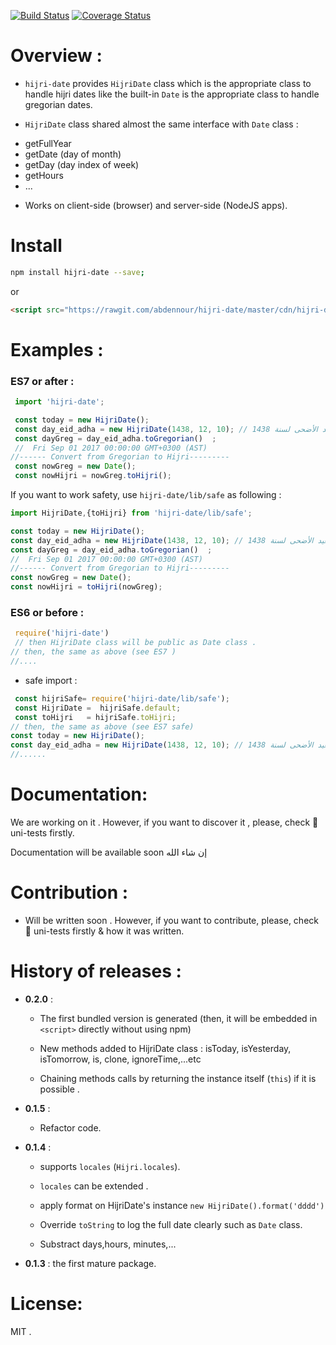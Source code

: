 [![Build Status](https://travis-ci.org/abdennour/hijri-date.svg?branch=master)](https://travis-ci.org/abdennour/hijri-date)
[![Coverage Status](https://coveralls.io/repos/github/abdennour/hijri-date/badge.svg?branch=master)](https://coveralls.io/github/abdennour/hijri-date?branch=master)

# Overview :

 * `hijri-date` provides `HijriDate` class which is  the appropriate class to handle hijri dates like the built-in `Date` is the appropriate class to handle gregorian dates.   

* `HijriDate` class shared almost the same interface with `Date` class :

 - getFullYear
 - getDate (day of month)
 - getDay (day index of week)  
 - getHours
 - ...

* Works on client-side (browser) and server-side (NodeJS apps).

# Install

```bash
npm install hijri-date --save;
```
or

```html
<script src="https://rawgit.com/abdennour/hijri-date/master/cdn/hijri-date-latest.js" type="text/javascript" ></script>
```
# Examples :

### ES7 or after :

```js
 import 'hijri-date';

 const today = new HijriDate();
 const day_eid_adha = new HijriDate(1438, 12, 10); // عيد الأضحى لسنة 1438
 const dayGreg = day_eid_adha.toGregorian()  ;
 //  Fri Sep 01 2017 00:00:00 GMT+0300 (AST)
//------ Convert from Gregorian to Hijri---------
 const nowGreg = new Date();
 const nowHijri = nowGreg.toHijri();     
```

If you  want to work safety, use `hijri-date/lib/safe` as following :

```js
import HijriDate,{toHijri} from 'hijri-date/lib/safe';

const today = new HijriDate();
const day_eid_adha = new HijriDate(1438, 12, 10); // عيد الأضحى لسنة 1438
const dayGreg = day_eid_adha.toGregorian()  ;
//  Fri Sep 01 2017 00:00:00 GMT+0300 (AST)
//------ Convert from Gregorian to Hijri---------
const nowGreg = new Date();
const nowHijri = toHijri(nowGreg);

```

### ES6 or before :

```js
 require('hijri-date')
 // then HijriDate class will be public as Date class .
// then, the same as above (see ES7 )
//....
```
- safe import :


```js
 const hijriSafe= require('hijri-date/lib/safe');
 const HijriDate =  hijriSafe.default;
 const toHijri   = hijriSafe.toHijri;
// then, the same as above (see ES7 safe)
const today = new HijriDate();
const day_eid_adha = new HijriDate(1438, 12, 10); // عيد الأضحى لسنة 1438
//......
```


# Documentation:

  We are working on it . However, if you want to discover it , please, check 🔬 uni-tests firstly.

  Documentation will be available soon إن شاء الله  

# Contribution :

 - Will be written soon . However, if you want to contribute, please, check 🔬 uni-tests firstly & how it was written.


# History of releases :

   * **0.2.0**  :

       - The first bundled version is generated (then, it will be embedded in `<script>` directly without using npm)

       - New methods added to HijriDate class : isToday, isYesterday, isTomorrow, is, clone, ignoreTime,...etc

       - Chaining methods calls by returning the instance itself (`this`) if it is possible  .  

   * **0.1.5**  :

       - Refactor code.

   * **0.1.4**  :

     - supports `locales` (`Hijri.locales`).

     - `locales` can be extended .

     - apply format on HijriDate's instance `new HijriDate().format('dddd')`

     - Override `toString` to log the full date clearly such as `Date` class.

     - Substract days,hours, minutes,...


   * **0.1.3**  : the first mature package.

# License:

MIT .
